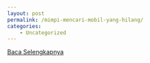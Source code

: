 ```yaml
---
layout: post
permalink: /mimpi-mencari-mobil-yang-hilang/
categories:
    - Uncategorized
---
```


[Baca Selengkapnya](/02)